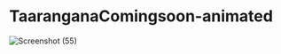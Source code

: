# TaaranganaComingsoon-animated

![Screenshot (55)](https://user-images.githubusercontent.com/53976134/73138364-d49c5800-4087-11ea-851d-ba380603111b.png)
